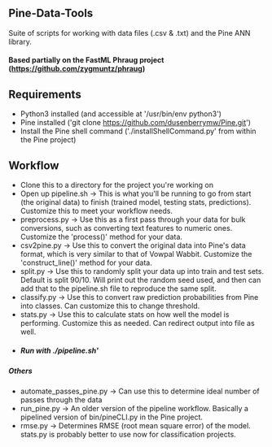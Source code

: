 Pine-Data-Tools
---

Suite of scripts for working with data files (.csv &amp; .txt) and the Pine ANN
library.

#### Based partially on the FastML Phraug project (https://github.com/zygmuntz/phraug)

## Requirements
- Python3 installed (and accessible at '/usr/bin/env python3')
- Pine installed ('git clone https://github.com/dusenberrymw/Pine.git')
- Install the Pine shell command ('./installShellCommand.py' from within the Pine
project)


## Workflow
- Clone this to a directory for the project you're working on
- Open up pipeline.sh -> This is what you'll be running to go from start (the
    original data) to finish (trained model, testing stats, predictions).
    Customize this to meet your workflow needs.
- preprocess.py -> Use this as a first pass through your data for bulk
conversions, such as converting text features to numeric ones.  Customize the
'process()' method for your data.
- csv2pine.py -> Use this to convert the original data into Pine's data format,
which is very similar to that of Vowpal Wabbit.  Customize the
'construct_line()' method for your data.
- split.py -> Use this to randomly split your data up into train and test sets.
Default is split 90/10.  Will print out the random seed used, and then can add
that to the pipeline.sh file to reproduce the same split.
- classify.py -> Use this to convert raw prediction probabilities from Pine into
classes.  Can customize this to change threshold.
- stats.py -> Use this to calculate stats on how well the model is performing.
Customize this as needed.  Can redirect output into file as well.
- ##### Run with ./pipeline.sh'

##### Others
-  automate_passes_pine.py -> Can use this to determine ideal number of passes
through the data
- run_pine.py -> An older version of the pipeline workflow.  Basically a pipelined
version of bin/pineCLI.py in the Pine project.
- rmse.py -> Determines RMSE (root mean square error) of the model.  stats.py is
probably better to use now for classification projects.
